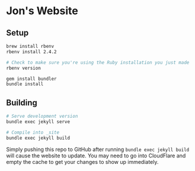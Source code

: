 # Jon's Website

## Setup

```bash
brew install rbenv
rbenv install 2.4.2

# Check to make sure you're using the Ruby installation you just made
rbenv version

gem install bundler
bundle install
```

## Building

```bash
# Serve development version
bundle exec jekyll serve

# Compile into _site
bundle exec jekyll build
```

Simply pushing this repo to GitHub after running `bundle exec jekyll build` will cause the website to update. You may need to go into CloudFlare and empty the cache to get your changes to show up immediately.
